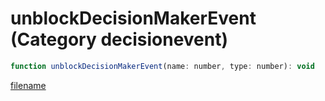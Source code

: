 # unblockDecisionMakerEvent (Category decisionevent)

```js
function unblockDecisionMakerEvent(name: number, type: number): void
```

[filename](unblockDecisionMakerEvent_m.md ':include')